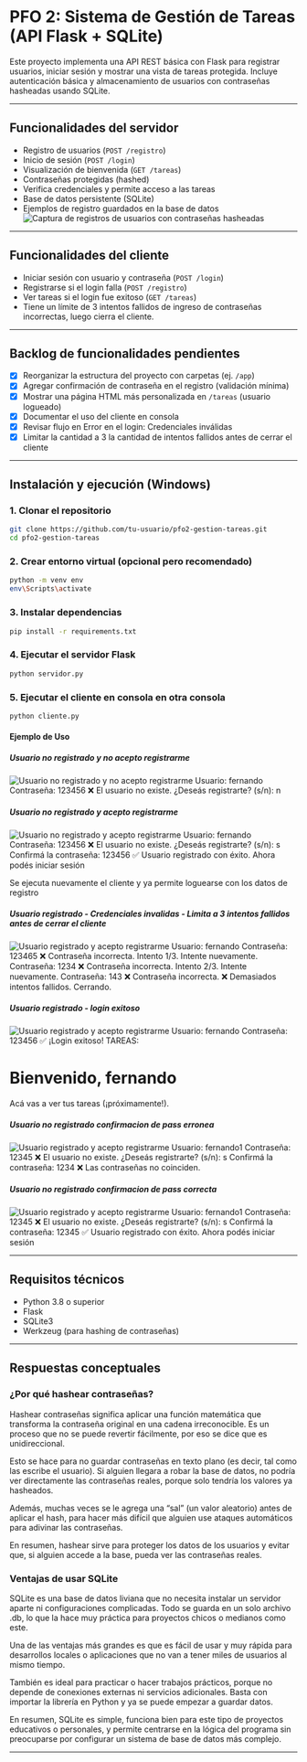 
# PFO 2: Sistema de Gestión de Tareas (API Flask + SQLite)

Este proyecto implementa una API REST básica con Flask para registrar usuarios, iniciar sesión y mostrar una vista de tareas protegida. Incluye autenticación básica y almacenamiento de usuarios con contraseñas hasheadas usando SQLite.

---

## Funcionalidades del servidor

- Registro de usuarios (`POST /registro`)
- Inicio de sesión (`POST /login`)
- Visualización de bienvenida (`GET /tareas`)
- Contraseñas protegidas (hashed)
- Verifica credenciales y permite acceso a las tareas
- Base de datos persistente (SQLite)
- Ejemplos de registro guardados en la base de datos
![Captura de registros de usuarios con contraseñas hasheadas](/screenshots/7.png)

---

## Funcionalidades del cliente

- Iniciar sesión con usuario y contraseña (`POST /login`)
- Registrarse si el login falla (`POST /registro`)
- Ver tareas si el login fue exitoso (`GET /tareas`)
- Tiene un límite de 3 intentos fallidos de ingreso de contraseñas incorrectas, luego cierra el cliente.

---

## Backlog de funcionalidades pendientes

- [X] Reorganizar la estructura del proyecto con carpetas (ej. `/app`)
- [X] Agregar confirmación de contraseña en el registro (validación mínima)
- [X] Mostrar una página HTML más personalizada en `/tareas` (usuario logueado)
- [X] Documentar el uso del cliente en consola
- [X] Revisar flujo en Error en el login: Credenciales inválidas
- [X] Limitar la cantidad a 3 la cantidad de intentos fallidos antes de cerrar el cliente

---

## Instalación y ejecución (Windows)

### 1. Clonar el repositorio
```bash
git clone https://github.com/tu-usuario/pfo2-gestion-tareas.git
cd pfo2-gestion-tareas
```

### 2. Crear entorno virtual (opcional pero recomendado)
```bash
python -m venv env
env\Scripts\activate
```

### 3. Instalar dependencias
```bash
pip install -r requirements.txt
```

### 4. Ejecutar el servidor Flask
```bash
python servidor.py
```

### 5. Ejecutar el cliente en consola en otra consola
```bash
python cliente.py
```

#### Ejemplo de Uso

##### Usuario no registrado y no acepto registrarme
![Usuario no registrado y no acepto registrarme](/screenshots/1.png)
Usuario: fernando
Contraseña: 123456
❌ El usuario no existe.
¿Deseás registrarte? (s/n): n

##### Usuario no registrado y acepto registrarme
![Usuario no registrado y acepto registrarme](/screenshots/2.png)
Usuario: fernando
Contraseña: 123456
❌ El usuario no existe.
¿Deseás registrarte? (s/n): s
Confirmá la contraseña: 123456
✅ Usuario registrado con éxito. Ahora podés iniciar sesión

Se ejecuta nuevamente el cliente y ya permite loguearse con los datos de registro

##### Usuario registrado - Credenciales invalidas - Limita a 3 intentos fallidos antes de cerrar el cliente
![Usuario registrado y acepto registrarme](/screenshots/3.png)
Usuario: fernando
Contraseña: 123465
❌ Contraseña incorrecta.
Intento 1/3. Intente nuevamente.
Contraseña: 1234
❌ Contraseña incorrecta.
Intento 2/3. Intente nuevamente.
Contraseña: 143
❌ Contraseña incorrecta.
❌ Demasiados intentos fallidos. Cerrando.

##### Usuario registrado - login exitoso
![Usuario registrado y acepto registrarme](/screenshots/4.png)
Usuario: fernando
Contraseña: 123456
✅ ¡Login exitoso!
TAREAS:
<!DOCTYPE html>
<html>
<head><title>Tareas</title></head>
<body>
    <h1>Bienvenido, fernando</h1>
    <p>Acá vas a ver tus tareas (¡próximamente!).</p>
</body>
</html>

##### Usuario no registrado confirmacion de pass erronea
![Usuario registrado y acepto registrarme](/screenshots/5.png)
Usuario: fernando1
Contraseña: 12345
❌ El usuario no existe.
¿Deseás registrarte? (s/n): s
Confirmá la contraseña: 1234
❌ Las contraseñas no coinciden.

##### Usuario no registrado confirmacion de pass correcta
![Usuario registrado y acepto registrarme](/screenshots/6.png)
Usuario: fernando1
Contraseña: 12345
❌ El usuario no existe.
¿Deseás registrarte? (s/n): s
Confirmá la contraseña: 12345
✅ Usuario registrado con éxito. Ahora podés iniciar sesión

---

## Requisitos técnicos

- Python 3.8 o superior
- Flask
- SQLite3
- Werkzeug (para hashing de contraseñas)

---

## Respuestas conceptuales

### ¿Por qué hashear contraseñas?

Hashear contraseñas significa aplicar una función matemática que transforma la contraseña original en una cadena irreconocible. Es un proceso que no se puede revertir fácilmente, por eso se dice que es unidireccional.

Esto se hace para no guardar contraseñas en texto plano (es decir, tal como las escribe el usuario). Si alguien llegara a robar la base de datos, no podría ver directamente las contraseñas reales, porque solo tendría los valores ya hasheados.

Además, muchas veces se le agrega una “sal” (un valor aleatorio) antes de aplicar el hash, para hacer más difícil que alguien use ataques automáticos para adivinar las contraseñas.

En resumen, hashear sirve para proteger los datos de los usuarios y evitar que, si alguien accede a la base, pueda ver las contraseñas reales.

### Ventajas de usar SQLite

SQLite es una base de datos liviana que no necesita instalar un servidor aparte ni configuraciones complicadas. Todo se guarda en un solo archivo .db, lo que la hace muy práctica para proyectos chicos o medianos como este.

Una de las ventajas más grandes es que es fácil de usar y muy rápida para desarrollos locales o aplicaciones que no van a tener miles de usuarios al mismo tiempo.

También es ideal para practicar o hacer trabajos prácticos, porque no depende de conexiones externas ni servicios adicionales. Basta con importar la librería en Python y ya se puede empezar a guardar datos.

En resumen, SQLite es simple, funciona bien para este tipo de proyectos educativos o personales, y permite centrarse en la lógica del programa sin preocuparse por configurar un sistema de base de datos más complejo.

---
